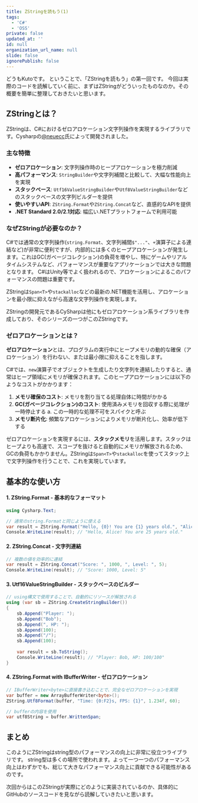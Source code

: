 ```yaml
---
title: ZStringを読もう(1)
tags:
  - 'C#'
  - 'OSS'
private: false
updated_at: ''
id: null
organization_url_name: null
slide: false
ignorePublish: false
---
```

どうもKutoです。
ということで、「ZStringを読もう」の第一回です。
今回は実際のコードを読解していく前に、まずはZStringがどういったものなのか。その概要を簡単に整理しておきたいと思います。

## ZStringとは？

ZStringは、C#におけるゼロアロケーション文字列操作を実現するライブラリです。Cysharpの[@neuecc](https://github.com/neuecc)氏によって開発されました。

### 主な特徴

- **ゼロアロケーション**: 文字列操作時のヒープアロケーションを極力削減
- **高パフォーマンス**: `StringBuilder`や文字列補間と比較して、大幅な性能向上を実現
- **スタックベース**: `Utf16ValueStringBuilder`や`Utf8ValueStringBuilder`などのスタックベースの文字列ビルダーを提供
- **使いやすいAPI**: `ZString.Format`や`ZString.Concat`など、直感的なAPIを提供
- **.NET Standard 2.0/2.1対応**: 幅広い.NETプラットフォームで利用可能

### なぜZStringが必要なのか？

C#では通常の文字列操作(`string.Format`、文字列補間`$"..."`、`+`演算子による連結など)が非常に便利ですが、内部的には多くのヒープアロケーションが発生します。これはGC(ガベージコレクション)の負荷を増やし、特にゲームやリアルタイムシステムなど、パフォーマンスが重要なアプリケーションでは大きな問題となります。
C#はUnity等でよく扱われるので、アロケーションによるこのパフォーマンスの問題は重要です。

ZStringは`Span<T>`や`stackalloc`などの最新の.NET機能を活用し、アロケーションを最小限に抑えながら高速な文字列操作を実現します。

ZStringの開発元であるCySharpは他にもゼロアロケーション系ライブラリを作成しており、そのシリーズの一つがこのZStringです。

### ゼロアロケーションとは？

**ゼロアロケーション**とは、プログラムの実行中にヒープメモリの動的な確保（アロケーション）を行わない、または最小限に抑えることを指します。

C#では、`new`演算子でオブジェクトを生成したり文字列を連結したりすると、通常はヒープ領域にメモリが確保されます。このヒープアロケーションには以下のようなコストがかかります：

1. **メモリ確保のコスト**: メモリを割り当てる処理自体に時間がかかる
2. **GC(ガベージコレクション)のコスト**: 使用済みメモリを回収する際に処理が一時停止する 
  a. この一時的な処理不可をスパイクと呼ぶ
3. **メモリ断片化**: 頻繁なアロケーションによりメモリが断片化し、効率が低下する

ゼロアロケーションを実現するには、**スタックメモリ**を活用します。スタックはヒープよりも高速で、スコープを抜けると自動的にメモリが解放されるため、GCの負荷もかかりません。ZStringは`Span<T>`や`stackalloc`を使ってスタック上で文字列操作を行うことで、これを実現しています。

## 基本的な使い方

#### 1. ZString.Format - 基本的なフォーマット

```csharp
using Cysharp.Text;

// 通常のstring.Formatと同じように使える
var result = ZString.Format("Hello, {0}! You are {1} years old.", "Alice", 25);
Console.WriteLine(result); // "Hello, Alice! You are 25 years old."
```

#### 2. ZString.Concat - 文字列連結

```csharp
// 複数の値を効率的に連結
var result = ZString.Concat("Score: ", 1000, ", Level: ", 5);
Console.WriteLine(result); // "Score: 1000, Level: 5"
```

#### 3. Utf16ValueStringBuilder - スタックベースのビルダー

```csharp
// using構文で使用することで、自動的にリソースが解放される
using (var sb = ZString.CreateStringBuilder())
{
    sb.Append("Player: ");
    sb.Append("Bob");
    sb.Append(", HP: ");
    sb.Append(100);
    sb.Append("/");
    sb.Append(100);
    
    var result = sb.ToString();
    Console.WriteLine(result); // "Player: Bob, HP: 100/100"
}
```

#### 4. ZString.Format with IBufferWriter - ゼロアロケーション

```csharp
// IBufferWriter<byte>に直接書き込むことで、完全なゼロアロケーションを実現
var buffer = new ArrayBufferWriter<byte>();
ZString.Utf8Format(buffer, "Time: {0:F2}s, FPS: {1}", 1.234f, 60);

// bufferの内容を使用
var utf8String = buffer.WrittenSpan;
```

## まとめ

このようにZStringはstring型のパフォーマンスの向上に非常に役立つライブラリです。
string型は多くの場所で使われます。よって一つ一つのパフォーマンス向上はわずかでも、総じて大きなパフォーマンス向上に貢献できる可能性があるのです。

次回からはこのZStringが実際にどのように実装されているのか、具体的にGitHubのソースコードを見ながら読解していきたいと思います。
